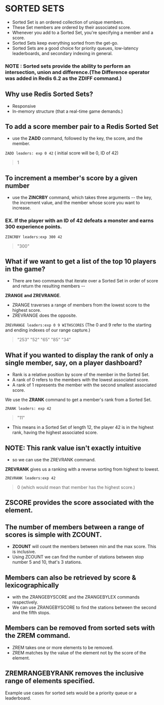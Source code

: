 # SORTED SETS

- Sorted Set is an ordered collection of unique members.
- These Set members are ordered by their associated score.
- Whenever you add to a Sorted Set, you're specifying a member and a score.
- Sorted Sets keep everything sorted from the get-go.
- Sorted Sets are a good choice for priority queues, low-latency leaderboards, and secondary indexing in general.

### NOTE : Sorted sets provide the ability to perform an intersection, union and difference.(The Difference operator was added in Redis 6.2 as the ZDIFF command.)

## Why use Redis Sorted Sets?

- Responsive
- In-memory structure (that a real-time game demands.)

## To add a score member pair to a Redis Sorted Set

- use the **ZADD** command, followed by the key, the score, and the member.

``` ZADD leaders: exp 0 42 ```    ( initial score will be 0, ID of 42)

>1

## To increment a member's score by a given number
- use the **ZINCRBY** command, which takes three arguments --
the key, the increment value, and the member whose score you want to increase.

### EX. If the player with an ID of 42 defeats a monster and earns 300 experience points.

``` ZINCRBY leaders:exp 300 42 ```
>"300"

## What if we want to get a list of the top 10 players in the game?

- There are two commands that iterate over a Sorted Set in order of score and return the resulting members --

**ZRANGE and ZREVRANGE**.

- ZRANGE traverses a range of members from the lowest score to the highest score.
- ZREVRANGE does the opposite.

``` ZREVRANGE leaders:exp 0 9 WITHSCORES ```   (The 0 and 9 refer to the starting and ending indexes of our range capture.)
>"253"
>"52"
>"65"
>"85"
>"34"

## What if you wanted to display the rank of only a single member, say, on a player dashboard?

- Rank is a relative position by score of the member in the Sorted Set.
- A rank of 0 refers to the members with the lowest associated score.
- A rank of 1 represents the member with the second smallest associated score.
 
 We use the **ZRANK** command to get a member's rank from a Sorted Set.
 
 ``` ZRANK leaders: exp 42 ```
 >"11"
 - This means in a Sorted Set of length 12, the player 42 is in the highest rank, having the highest associated score.

## NOTE: This rank value isn't exactly intuitive

- so we can use the ZREVRANK command.

**ZREVRANK** gives us a ranking with a reverse sorting from highest to lowest.

``` ZREVRANK leaders:exp 42 ```
>0
(which would mean that member has the highest score.)

## ZSCORE provides the score associated with the element.

## The number of members between a range of scores is simple with ZCOUNT. 

- **ZCOUNT** will count the members between min and the max score. This is inclusive.
- Using ZCOUNT we can find the number of stations between stop number 5 and 10, that's 3 stations.


## Members can also be retrieved by score & lexicographically

- with the ZRANGEBYSCORE and the ZRANGEBYLEX commands respectively.
- We can use ZRANGEBYSCORE to find the stations between the second and the fifth stops.

## Members can be removed from sorted sets with the ZREM command.

- ZREM takes one or more elements to be removed.
- ZREM matches by the value of the element not by the score of the element.

## ZREMRANGEBYRANK removes the inclusive range of elements specified.

Example use cases for sorted sets would be a priority queue or a leaderboard.
